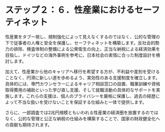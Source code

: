 # ステップ２：６．性産業におけるセーフティネット

性産業をタブー視し、規制強化によって見えなくするのではなく、公的な管理の下で従事者の人権と安全を保護し、セーフティネットを構築します。反社会的勢力の排除、検査体制の整備による公衆衛生の向上、正当な納税による経済効果を目指し、ドイツなどの海外事例を参考に、日本社会の実情に合った制度設計を検討します。

加えて、性産業から他のキャリアへ移行を希望する方が、不利益や差別を受けることなく、円滑に新しい道を歩めるよう、実効性のある支援制度を確立します。具体的には、専門カウンセラーによるキャリア相談窓口の設置、職業訓練や資格取得費用の補助といった学び直し支援、そして就職活動の具体的なサポートを実施します。これらの支援は、個人のプライバシーを厳格に保護し、過去の経歴によって不当な扱いを受けないことを保証する仕組みと一体で提供します。

さらに、一部調査では2兆円規模ともいわれる性産業の経済圏を放置するのではなく、公的な管理と公正な納税の仕組みを構築することで、国家の財政健全化への貢献も期待されます。